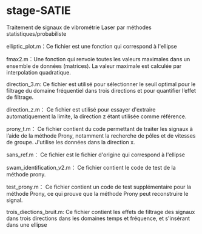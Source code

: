 # stage-SATIE
Traitement de signaux de vibrométrie Laser  par méthodes statistiques/probabiliste

elliptic_plot.m：Ce fichier est une fonction qui correspond à l'ellipse

fmax2.m：Une fonction qui renvoie toutes les valeurs maximales dans un ensemble de données (matrices). La valeur maximale est calculée par interpolation quadratique.

direction_3.m: Ce fichier est utilisé pour sélectionner le seuil optimal pour le filtrage du domaine fréquentiel dans trois directions et pour quantifier l’effet de filtrage.

direction_z.m： Ce fichier est utilisé pour essayer d'extraire automatiquement la limite, la direction z étant utilisée comme référence.

prony_t.m： Ce fichier contient du code permettant de traiter les signaux à l’aide de la méthode Prony, notamment la recherche de pôles et de vitesses de groupe. J'utilise les données dans la direction x.

sans_ref.m： Ce fichier est le fichier d'origine qui correspond à l'ellipse

swam_identification_v2.m： Ce fichier contient le code de test de la méthode prony.

test_prony.m： Ce fichier contient un code de test supplémentaire pour la méthode Prony, ce qui prouve que la méthode Prony peut reconstruire le signal.

trois_diections_bruit.m: Ce fichier contient les effets de filtrage des signaux dans trois directions dans les domaines temps et fréquence, et s'insérant dans une ellipse
